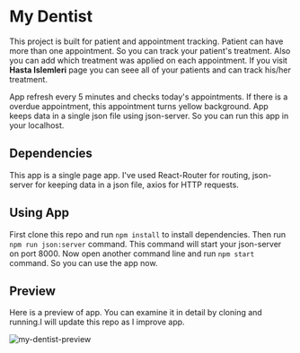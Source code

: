 # My Dentist

This project is built for patient and appointment tracking. Patient can have more than one appointment. So you can track your patient's treatment. Also you can add which treatment was applied on each appointment. If you visit **Hasta Islemleri** page you can seee all of your patients and can track his/her treatment.

App refresh every 5 minutes and checks today's appointments. If there is a overdue appointment, this appointment turns yellow background. App keeps data in a single json file using json-server. So you can run this app in your localhost.

## Dependencies

This app is a single page app. I've used React-Router for routing, json-server for keeping data in a json file, axios for HTTP requests.

## Using App

First clone this repo and run `npm install` to install dependencies. Then run `npm run json:server` command. This command will start your json-server on port 8000. Now open another command line and run `npm start` command. So you can use the app now.

## Preview

Here is a preview of app. You can examine it in detail by cloning and running.I will update this repo as I improve app.

![my-dentist-preview](https://raw.githubusercontent.com/emreharman/my-dentist/master/src/img/my-dentist-preview.gif)
